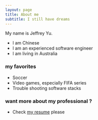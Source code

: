 ```yaml
---
layout: page
title: About me
subtitle: I still have dreams
---
```


My name is Jeffrey Yu.

- I am Chinese
- I am an experienced software engineer
- I am living in Australia

### my favorites

- Soccer
- Video games, especially FIFA series
- Trouble shooting software stacks

### want more about my professional ?

- Check [my resume](/resume) please

